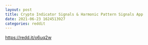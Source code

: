 ```yaml
--- 
layout: post 
title: Crypto Indicator Signals & Harmonic Pattern Signals App 
date: 2021-06-23 1624513927 
categories: reddit 
--- 
```

https://redd.it/o6uq2w